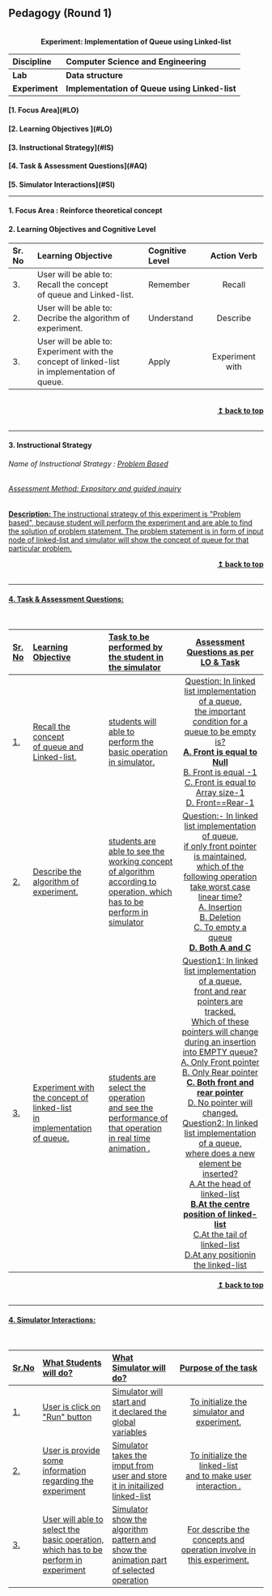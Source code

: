 ## Pedagogy (Round 1)
<p align="center">
<br>
    <b> Experiment: Implementation of Queue using Linked-list<a name="top"></a></b> <br>
</p>

<b>Discipline | <b>Computer Science and Engineering
:--|:--|
<b> Lab | <b> Data structure
<b> Experiment|     <b> Implementation of Queue using Linked-list


<h4> [1. Focus Area](#LO)
<h4> [2. Learning Objectives ](#LO)
<h4> [3. Instructional Strategy](#IS)
<h4> [4. Task & Assessment Questions](#AQ)
<h4> [5. Simulator Interactions](#SI)
<hr>

<a name="LO"></a>
#### 1. Focus Area : Reinforce theoretical concept

#### 2. Learning Objectives and Cognitive Level


Sr. No |	Learning Objective	| Cognitive Level | Action Verb
:--|:--|:--|:-:
3.| User will be able to: <br> Recall the concept <br> of queue and Linked-list. | Remember| Recall
2.| User will be able to: <br> Decribe the algorithm of experiment. | Understand | Describe
3.| User will be able to: <br> Experiment with the concept of linked-list <br>in implementation of queue. | Apply | Experiment with

<br/>
<div align="right">
    <b><a href="#top">↥ back to top</a></b>
</div>
<br/>
<hr>

<a name="IS"></a>
#### 3. Instructional Strategy
###### Name of Instructional Strategy  :    <u> Problem Based
###### Assessment Method: Expository and guided inquiry

<u> <b>Description: </b> The instructional strategy of this experiment is "Problem based", because student will perform the experiment and are able to find the solution of problem statement. The problem statement is in form of input node of linked-list and simulator will show the concept of queue for that particular problem. </u>
<br>
<div align="right">
    <b><a href="#top">↥ back to top</a></b>
</div>
<br/>
<hr>

<a name="AQ"></a>
#### 4. Task & Assessment Questions:
<br>

Sr. No |	Learning Objective	| Task to be performed by <br> the student  in the simulator | Assessment Questions as per LO & Task
:--|:--|:--|:-:
1.|  Recall the concept <br> of queue and Linked-list. | students will able to<br> perform the basic operation in simulator. | Question: In linked list implementation of a queue,<br>the important condition for a queue to be empty is? <br><b>A. Front is equal to Null</b><br>B. Front is equal -1<br>C. Front is equal to Array size-1<br> D. Front==Rear-1 
2.| Describe the algorithm of experiment. | students are able to see the working concept of algorithm<br> according to operation, which <br>has to be perform in simulator | Question:- In linked list implementation of queue,<br>if only front pointer is maintained,<br>which of the following operation take worst case linear time?<br> A. Insertion <br> B. Deletion <br>  C. To empty a queue <br><b>D. Both A and C</b> 
3.| Experiment with the concept of linked-list <br>in implementation of queue. | students are select the operation<br>and see the performance of that operation<br> in real time animation . |Question1: In linked list implementation of a queue,<br>front and rear pointers are tracked.<br>Which of these pointers will change during an insertion into EMPTY queue? <br> A. Only Front pointer<br> B. Only Rear pointer <br><b>C. Both front and rear pointer</b><br> D. No pointer will changed.<br>Question2: In linked list implementation of a queue,<br>where does a new element be inserted?<br>A.At the head of linked-list<br><b>B.At the centre position of linked-list</b><br>C.At the tail of linked-list<br>D.At any positionin the linked-list<br>
<div align="right">
    <b><a href="#top">↥ back to top</a></b>
</div>
<br/>
<hr>

<a name="SI"></a>

#### 4. Simulator Interactions:
<br>

Sr.No | What Students will do? |	What Simulator will do?	| Purpose of the task
:--|:--|:--|:--:
1.|  User is click on<br>"Run" button  |  Simulator will start and<br>it declared the global variables | To initialize the simulator and experiment.
2.|  User is provide some<br>information regarding the<br>experiment | Simulator takes the imput from<br>user and store it in initailized linked-list |To initialize the linked-list<br> and to make user interaction .
3.|  User will able to select the <br>basic operation,<br>which has to be perform in experiment | Simulator show the algorithm<br>pattern and show the animation part<br>of selected operation | For describe the concepts and operation involve in this experiment.
